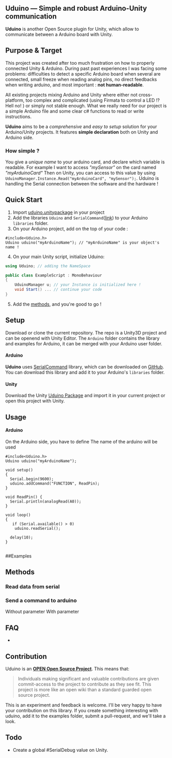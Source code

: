 Uduino — Simple and robust Arduino-Unity communication
-------

**Uduino** is another Open Source plugin for Unity, which allow to communicate between a Arduino board with Unity. 

## Purpose & Target

This project was created after too much frustration on how to properly connected Unity & Arduino. During past past experiences I was facing some problems: difficulties to detect a specific Arduino board when several are connected, small freeze when reading analog pins, no direct feedbacks when writing arduino, and most important : **not human-readable**.

All existing projects mixing Arduino and Unity where either not cross-platform,  too complex and complicated (using Firmata to control a LED !? Hell no! ) or simply not stable enough. What we really need for our project is a simple Arduino file and some clear c# functions to read or write instructions. 

**Uduino** aims to be a *comprehensive* and *easy to setup* solution for your Arduino/Unity projects. It features **simple declaration** both on Unity and Arduino side.


### How simple ?

You give a *unique name* to your arduino card, and declare which variable is readable. For example I want to access *"mySensor"* on the card named *"myArduinoCard"*  Then on Unity, you can access to this value by using `UduinoManager.Instance.Read("myArduinoCard", "mySensor");`. Uduino is handling the Serial connection between the software and the hardware !



## Quick Start

1. Import [uduino.unitypackage]() in your project
2. Add  the libraries `Uduino` and `SerialCommand`([link](https://github.com/scogswell/ArduinoSerialCommand)) to your Arduino `libraries` folder.
3. On your Arduino project, add on the top of your code :
````arduino
#include<Uduino.h>
Uduino uduino("myArduinoName"); // "myArduinoName" is your object's name !
````
4. On your main Unity script, initialize Uduino:
```csharp
using Uduino; // adding the NameSpace

public class ExampleScript : MonoBehaviour
{
    UduinoManager u; // your Instance is initialized here !
    void Start() ... // continue your code
}
```
5. Add the [methods](#methods), and you're good to go !

## Setup

Download or clone the current repository. The repo is a Unity3D project and can be openend with Unity Editor. The `Arduino` folder contains the library and examples for Arduino, it can be merged with your Arduino user folder. 

#### Arduino

**Uduino** uses [SerialCommand](https://github.com/scogswell/ArduinoSerialCommand) library, which can be downloaded on [GitHub](https://github.com/scogswell/ArduinoSerialCommand). You can download this library and add it to your Arduino's `libraries` folder. 

#### Unity

Download the Unity [Uduino Package]() and import it in your current project or open this project with Unity.

## Usage



#### Arduino
On the Arduino side, you have to define 
The name of the arduino will be used

```arduino
#include<Uduino.h>
Uduino uduino("myArduinoName");

void setup()
{
  Serial.begin(9600);
  uduino.addCommand("FUNCTION", ReadPin);
}

void ReadPin() {
  Serial.println(analogRead(A0));
}

void loop()
{
   if (Serial.available() > 0)
    uduino.readSerial();

  delay(10);    
}
```


```csharp

```


##Examples 


## Methods

### Read data from serial


### Send a command to arduino

Without parameter
With parameter




## FAQ
- 

## Contribution

Uduino is an [**OPEN Open Source Project**](http://openopensource.org/). This means that:

> Individuals making significant and valuable contributions are given commit-access to the project to contribute as they see fit. This project is more like an open wiki than a standard guarded open source project.

This is an experiment and feedback is welcome. I'll be very happy to have your contribution on this library. If you create something interesting with uduino, add it to the examples folder, submit a pull-request, and we'll take a look.


## Todo
* Create a global #SerialDebug value on Unity.   
